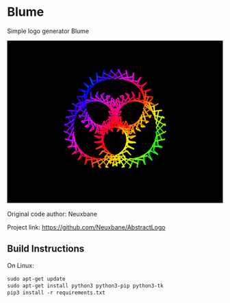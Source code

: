 # Blume

Simple logo generator Blume

![alt text](https://github.com/VreniSeidel/Blume-Logo/blob/main/1631549384684.png)

Original code author: Neuxbane

Project link: https://github.com/Neuxbane/AbstractLogo

Build Instructions
------------------
On Linux:

    sudo apt-get update
    sudo apt-get install python3 python3-pip python3-tk
    pip3 install -r requirements.txt
